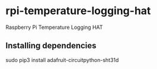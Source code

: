 # rpi-temperature-logging-hat
Raspberry Pi Temperature Logging HAT

## Installing dependencies

  sudo pip3 install adafruit-circuitpython-sht31d
